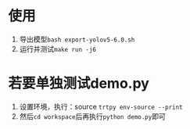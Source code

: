 # 使用
1. 导出模型`bash export-yolov5-6.0.sh`
2. 运行并测试`make run -j6`

# 若要单独测试demo.py
1. 设置环境，执行：source `trtpy env-source --print`
2. 然后`cd workspace`后再执行`python demo.py`即可